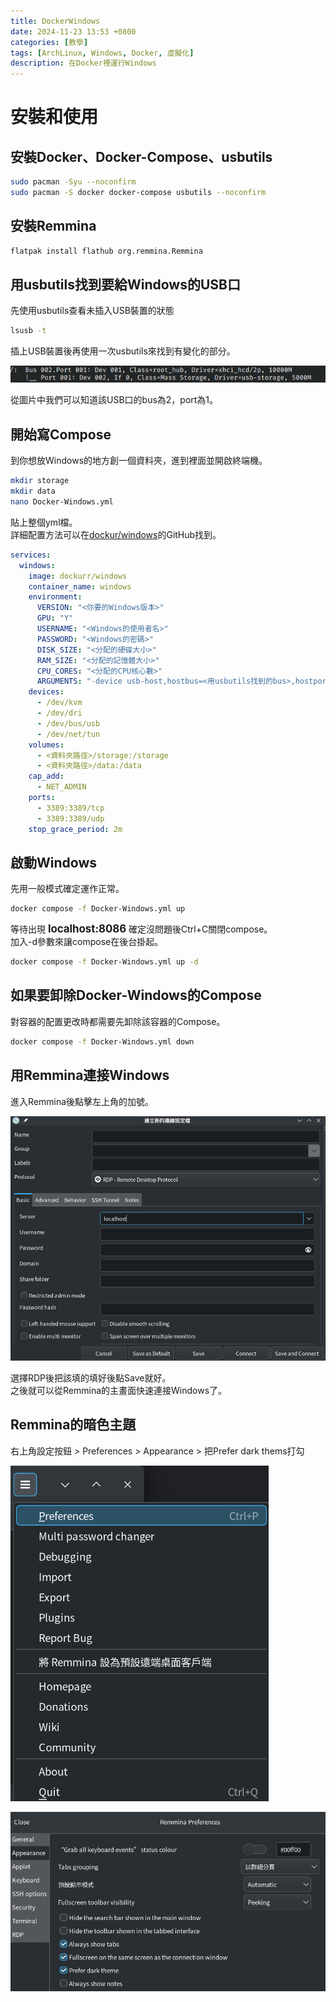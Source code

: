 ```yaml
---
title: DockerWindows
date: 2024-11-23 13:53 +0800
categories: [教學]
tags: [ArchLinux, Windows, Docker, 虛擬化]
description: 在Docker裡運行Windows
---
```


# 安裝和使用
## 安裝Docker、Docker-Compose、usbutils
```bash
sudo pacman -Syu --noconfirm
sudo pacman -S docker docker-compose usbutils --noconfirm
```

## 安裝Remmina
```bash
flatpak install flathub org.remmina.Remmina
```

## 用usbutils找到要給Windows的USB口
先使用usbutils查看未插入USB裝置的狀態 <br>
```bash
lsusb -t
```

插上USB裝置後再使用一次usbutils來找到有變化的部分。 <br>

![Desktop View](/assets/img/2024-11-23-DockerWindows/usbutils.png)

從圖片中我們可以知道該USB口的bus為2，port為1。 <br>

## 開始寫Compose
到你想放Windows的地方創一個資料夾，進到裡面並開啟終端機。 <br>
```bash
mkdir storage
mkdir data
nano Docker-Windows.yml
```

貼上整個yml檔。 <br>
詳細配置方法可以在[dockur/windows](https://github.com/dockur/windows)的GitHub找到。 <br>
```yml
services:
  windows:
    image: dockurr/windows
    container_name: windows
    environment:
      VERSION: "<你要的Windows版本>"
      GPU: "Y"
      USERNAME: "<Windows的使用者名>"
      PASSWORD: "<Windows的密碼>"
      DISK_SIZE: "<分配的硬碟大小>"
      RAM_SIZE: "<分配的記憶體大小>"
      CPU_CORES: "<分配的CPU核心數>"
      ARGUMENTS: "-device usb-host,hostbus=<用usbutils找到的bus>,hostport=<用usbutils找到的port>"
    devices:
      - /dev/kvm
      - /dev/dri
      - /dev/bus/usb
      - /dev/net/tun
    volumes:
      - <資料夾路徑>/storage:/storage
      - <資料夾路徑>/data:/data
    cap_add:
      - NET_ADMIN
    ports:
      - 3389:3389/tcp
      - 3389:3389/udp
    stop_grace_period: 2m
```

## 啟動Windows
先用一般模式確定運作正常。 <br>
```bash
docker compose -f Docker-Windows.yml up
```

等待出現 <span style="font-weight: bold; font-size: 1.2em;">localhost:8086</span> 確定沒問題後Ctrl+C關閉compose。 <br>
加入-d參數來讓compose在後台掛起。 <br>
```bash
docker compose -f Docker-Windows.yml up -d
```

## 如果要卸除Docker-Windows的Compose
對容器的配置更改時都需要先卸除該容器的Compose。 <br>
```bash
docker compose -f Docker-Windows.yml down
```

## 用Remmina連接Windows
進入Remmina後點擊左上角的加號。 <br>

![Desktop View](/assets/img/2024-11-23-DockerWindows/Remmina.png)

選擇RDP後把該填的填好後點Save就好。 <br>
之後就可以從Remmina的主畫面快速連接Windows了。 <br>

## Remmina的暗色主題
右上角設定按鈕 > Preferences > Appearance > 把Prefer dark thems打勾 <br>

![Desktop View](/assets/img/2024-11-23-DockerWindows/RemminaPreferences.png)

![Desktop View](/assets/img/2024-11-23-DockerWindows/RemminaDarkThems.png)
